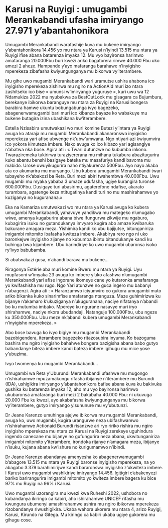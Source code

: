 # Karusi na Ruyigi : umugambi Merankabandi ufasha imiryango 27.971 y’abantahonikora

Umugambi Merankabandi warafashije kuva mu bukene imiryango y’abantahonikora 14.456 yo mu ntara ya Karusi n’iyindi  13.515 mu ntara ya Ruyigi ifise abana batarenza imyaka 12. Mu vyo bayironsa harimwo amafaranga 20.000Fbu buri kwezi ariko bagatorera rimwe 40.000 Fbu uko amezi 2 aheze. Hampande y’ayo mafaranga barahawe n’inyigisho mperekeza zibafasha kwiyungunganya mu bikorwa vy’iterambere.

Mu gihe  uwo mugambi Merankabandi wari uramutse ushira ahabona ico inyigisho mperekeza zishirwa mu ngiro na ActionAid muri izo ntara zashitseko ico bise « umunsi w’imiryango yuguruye », kuri uwu wa 12 Ndamukiza 2022 mu nyubakwa za BestOutLook  mu gisagara ca Bujumbura, berekanye ibikorwa baranguye mu ntara za Ruyigi na Karusi bongera barabira hamwe ukuntu bobungabunga ivyo bagezeko, abagenerwamugambi bari muri ico kibanza bayaze ko wabakuye mu bukene butagira izina ubashikana kw’iterambere.

Estella Nzisabira umutwakazi wo muri komine Butezi y’intara ya Ruyigi avuga ko ataraja mu mugambi Merankabandi akanaronswa inyigisho mperekeza yari afise ubwenge nk’ubw’umwana. Ngo ntiyari azi kwiyumvira ico yokora kimuteza imbere. Nako avuga ko ico kibazo yari agisangiye n’abatwa nka bose. Agira ati : « Twari dutunzwe no kubumba inkono. Twaraziremeka tukirirwa turaziyererana mu mihana tukabura abazitugurira kuko abantu benshi basigaye bateka mu masafuriya kandi bavoma mu mabido. Urose uwuyikugurira naho ntiyakurenza 500Fbu. Ayo nayo akaba ata co akumarira mu muryango. Ubu kubera umugambi Merankabandi twari tubayeho nk’abakozi ba Reta. Buri mezi abiri twahembwa 40.000Fbu. Uwu mugambi mu myaka yababa 3 umaze udufasha, ugiye kurangira turonse 600.000Fbu. Dusigaye turi abasirimu, agaterefone ndafise, akarato turambara, agatenge keza ntitugatinya kandi turi no mu mashirahamwe yo kuziganya no kuguranana.»

Eka na Kamariza umutwakazi wo mu ntara ya Karusi avuga ko kubera umugambi Merankabandi, yahavuye yandikwa mu mategeko n’umugabo wiwe, amenya kugaburira abana biwe ifungurwa zikwije mu ngaburo, kubagirira isuku no gutandukanya imvyaro kugira abo amaze kwibaruka bakurane amagara meza. Yishimira kandi ko ubu bajijutse, bitunganiriza imigambi mitomito ibafasha kwiteza imbere. Akabirya rero ngo ni uko baronkejwe inyigisho zijanye no kubumba ibintu bitandukanye kandi ku buhinga bwa kijambere. Ubu barindiriye ko uwo mugambi ubaronsa isoko ry’ivyo babubamba.

Si abatwakazi gusa, n’abandi barava mu bukene…

Riragonya Estérie aba muri komine Bweru mu ntara ya Ruyigi. Uyu mupfasoni w’imyaka 23 avuga ko imbere y’uko afashwa n’umugambi Merankabandi yari afise ingorane ikomeye cane yo kutaronka amafaranga yo kwifashisha mu rugo. Ngo Yari atunzwe no guca ingero mu babanyi n’abagenzi. Agira ati : « Haranzamwo iciyumviro co gukora umugambi muto ariko bikanka kuko sinarimfise amafaranga ntanguza. Maze guhimirizwa ku bijanye n’akamaro k’ukuziganya n’ukuguranana, naciye nifatanya n’abandi bo ku mutumba imbako. Mpereye ku ngurane nasavye muri iryo shirahamwe, naciye nkora ubudandaji. Natanguje 100.000Fbu, ubu ngeze ku 350.000Fbu. Ubu meze nk’abandi kubera umugambi  Merankabandi n’inyigisho mperekeza. »

Abo bose bavuga ko ivyo bigiye mu mugambi Merankabandi bazobigendera, iterambere bagezeko ritazosubira inyuma. Ko bazoguma bashira mu ngiro inyigisho bahahwe bongera bazigisha abana babo gutyo babandanye biteza imbere kandi bateza imbere igihugu mu mice yose y’ubuzima.

Ivyo twomenya ku mugambi Merankabandi…

Umugambi wa Reta y’Uburundi Merankabandi ufashwe mu mugongo n’ishirahamwe mpuzamakungu rifasha ibijanye n’iterambere mu Burundi (IDA), ushigikira imiryango y’abantahonikora  bafise abana kuva ku bakivuka gushika ku batarenza imyaka 12,  aho mu vyo bayironsa harimwo ukubaronsa amafaranga buri mezi 2 bakabaha 40.000 Fbu: ni ukuvuga 20.000 Fbu ku kwezi, ayo akabafasha kwiyungunganya mu bikorwa vy’iterambere, gutyo imiryango yisununure mu vy’ubutunzi.

Dr Jeane Karenzo umuhinga ajejwe ibikorwa mu mugambi Merankabandi, avuga ko, uwo mugambi, kugira urangurwe neza ubifashwamwo n’ishirahamwe Actionaid Burundi risanzwe ari ryo ririko rishira mu ngiro inyigisho mperekeza mu ntara za Karusi na Ruyigi zerekeye uguhindura ingendo canecane mu bijanye no gufungurira neza abana, ukwitunganiriza imigambi mitomito y’iterambere, irondoka rijanye n’amagara meza, ibijanye n’isuku, kujana abana kw’ishure no kurigumamwo n’ibindi.

Dr Jeane Karenzo abandanya amenyesha ko abagenerwamugambi b’abagore 13.515 mu ntara ya Ruyigi baronse inyigisho mperekeza, na yo abagabo 3.379 barahimirijwe kandi bararonswa inyigisho z’ukwiteza imbere. I Karusi uwo mugambi washikiriye imiryango 14.456. Igitigiri c’abakenyezi bariko barirangurira imigambi mitomito yo kwiteza imbere bagera ku bice 97% mu Ruyigi na 96% i Karusi.

Uwo mugambi uzorangira mu kwezi kwa Ruheshi 2022, ushobora no kubandanya ikiringo ca kabiri, aho ishirahamwe UNICEF rifasha mu kwungura ubumenyi amashirahamwe ashira mu ngiro ibikorwa mperekeza rizobandanya riwushigikira. Ukaba wahora ukorera mu ntara 4, arizo Ruyigi, Karusi, Kirundo na Gitega. Mu kiringo ca kabiri ukaba ugiye gukorera mu gihugu cose.
